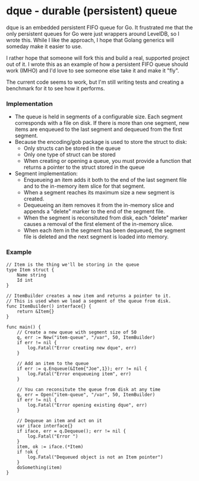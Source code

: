 # dque - durable (persistent) queue

dque is an embedded persistent FIFO queue for Go.  It frustrated me that the only persistent queues for Go were just wrappers around LevelDB, so I wrote this.  While I like the approach, I hope that Golang generics will someday make it easier to use.  

I rather hope that someone will fork this and build a real, supported project out of it.  I wrote this as an example of how a persistent FIFO queue should work (IMHO) and I'd love to see someone else take it and make it "fly".  

The current code seems to work, but I'm still writing tests and creating a benchmark for it to see how it performs. 

### Implementation
* The queue is held in segments of a configurable size. Each segment corresponds with a file on disk. If there is more than one segment, new items are enqueued to the last segment and dequeued from the first segment.
* Because the encoding/gob package is used to store the struct to disk: 
  * Only structs can be stored in the queue
  * Only one type of struct can be stored
  * When creating or opening a queue, you must provide a function that returns a pointer to the struct stored in the queue
* Segment implementation:
  * Enqueueing an item adds it both to the end of the last segment file and to the in-memory item slice for that segment.
  * When a segment reaches its maximum size a new segment is created.
  * Dequeueing an item removes it from the in-memory slice and appends a "delete" marker to the end of the segment file.
  * When the segment is reconsituted from disk, each "delete" marker causes a removal of the first element of the in-memory slice.
  * When each item in the segment has been dequeued, the segment file is deleted and the next segment is loaded into memory.

### Example
```golang
// Item is the thing we'll be storing in the queue
type Item struct {
    Name string
    Id int
}

// ItemBuilder creates a new item and returns a pointer to it.
// This is used when we load a segment of the queue from disk.
func ItemBuilder() interface{} {
    return &Item{}
}

func main() {
   	// Create a new queue with segment size of 50
    q, err := New("item-queue", "/var", 50, ItemBuilder)
    if err != nil {
        log.Fatal("Error creating new dque", err)
    }

    // Add an item to the queue
    if err := q.Enqueue(&Item{"Joe",1}); err != nil {
        log.Fatal("Error enqueueing item", err)
    }

    // You can reconsitute the queue from disk at any time
	q, err = Open("item-queue", "/var", 50, ItemBuilder)
	if err != nil {
		log.Fatal("Error opening existing dque", err)
	}

    // Dequeue an item and act on it
    var iface interface{}
    if iface, err = q.Dequeue(); err != nil {
        log.Fatal("Error ")
    }
    item, ok := iface.(*Item)
    if !ok {
        log.Fatal("Dequeued object is not an Item pointer")
    }
    doSomething(item)
}

```

